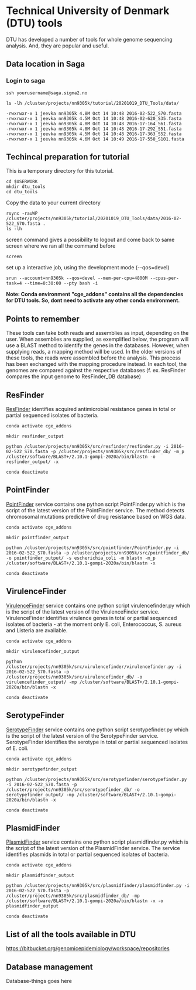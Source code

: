 # Technical University of Denmark (DTU) tools
DTU has developed a number of tools for whole genome sequencing analysis. And, they are popular and useful. 

## Data location in Saga
### Login to saga

```
ssh yourusername@saga.sigma2.no
     
ls -lh /cluster/projects/nn9305k/tutorial/20201019_DTU_Tools/data/
     
-rwxrwxr-x 1 jeevka nn9305k 4.8M Oct 14 10:48 2016-02-522_S70.fasta
-rwxrwxr-x 1 jeevka nn9305k 4.5M Oct 14 10:48 2016-02-620_S35.fasta
-rwxrwxr-x 1 jeevka nn9305k 4.8M Oct 14 10:48 2016-17-164_S61.fasta
-rwxrwxr-x 1 jeevka nn9305k 4.8M Oct 14 10:48 2016-17-292_S51.fasta
-rwxrwxr-x 1 jeevka nn9305k 4.5M Oct 14 10:48 2016-17-363_S52.fasta
-rwxrwxr-x 1 jeevka nn9305k 4.6M Oct 14 10:49 2016-17-550_S101.fasta
```  

## Techincal preparation for tutorial
This is a temporary directory for this tutorial.

```
cd $USERWORK
mkdir dtu_tools
cd dtu_tools
```

Copy the data to your current directory 

```
rsync -rauWP /cluster/projects/nn9305k/tutorial/20201019_DTU_Tools/data/2016-02-522_S70.fasta .
ls -lh
```

screen command gives a possibility to logout and come back to same screen where we ran all the command before
```
screen
```

set up a interactive job, using the development mode (--qos=devel)
```
srun --account=nn9305k --qos=devel --mem-per-cpu=4800M --cpus-per-task=4 --time=0:30:00 --pty bash -i
```

**Note: Conda environment "cge_addons" contains all the dependencies for DTU tools. So, dont need to activate any other conda environment.**

## Points to remember
These tools can take both reads and assemblies as input, depending on the user. When assemblies are supplied, as exemplified below, the program will use a BLAST method to identify the genes in the databases. However, when supplying reads, a mapping method will be used. In the older versions of these tools, the reads were assembled before the analysis. This process has been exchanged with the mapping procedure instead. In each tool, the genomes are compared against the respective databases (f. ex. ResFinder compares the input genome to ResFinder_DB database)

## ResFinder
[ResFinder](https://bitbucket.org/genomicepidemiology/resfinder/src/master/) identifies acquired antimicrobial resistance genes in total or partial sequenced isolates of bacteria.

```
conda activate cge_addons

mkdir resfinder_output

python /cluster/projects/nn9305k/src/resfinder/resfinder.py -i 2016-02-522_S70.fasta -p /cluster/projects/nn9305k/src/resfinder_db/ -m_p  /cluster/software/BLAST+/2.10.1-gompi-2020a/bin/blastn -o resfinder_output/ -x

conda deactivate
```

## PointFinder
[PointFinder](https://bitbucket.org/genomicepidemiology/pointfinder/src/master/) service contains one python script PointFinder.py which is the script of the latest version of the PointFinder service. The method detects chromosomal mutations predictive of drug resistance based on WGS data.


```
conda activate cge_addons

mkdir pointfinder_output

python /cluster/projects/nn9305k/src/pointfinder/PointFinder.py -i 2016-02-522_S70.fasta -p /cluster/projects/nn9305k/src/pointfinder_db/ -o pointfinder_output/ -s escherichia_coli -m blastn -m_p /cluster/software/BLAST+/2.10.1-gompi-2020a/bin/blastn -x

conda deactivate
```

## VirulenceFinder
[VirulenceFinder](https://bitbucket.org/genomicepidemiology/virulencefinder/src/master/) service contains one python script virulencefinder.py which is the script of the latest version of the VirulenceFinder service. VirulenceFinder identifies virulence genes in total or partial sequenced isolates of bacteria - at the moment only E. coli, Enterococcus, S. aureus and Listeria are available.

```
conda activate cge_addons

mkdir virulencefinder_output

python /cluster/projects/nn9305k/src/virulencefinder/virulencefinder.py -i 2016-02-522_S70.fasta -p /cluster/projects/nn9305k/src/virulencefinder_db/ -o virulencefinder_output/ -mp /cluster/software/BLAST+/2.10.1-gompi-2020a/bin/blastn -x

conda deactivate
```

## SerotypeFinder
[SerotypeFinder](https://bitbucket.org/genomicepidemiology/serotypefinder/src/master/) service contains one python script serotypefinder.py which is the script of the latest version of the SerotypeFinder service. SerotypeFinder identifies the serotype in total or partial sequenced isolates of E. coli.

```
conda activate cge_addons

mkdir serotypefinder_output

python /cluster/projects/nn9305k/src/serotypefinder/serotypefinder.py -i 2016-02-522_S70.fasta -p /cluster/projects/nn9305k/src/serotypefinder_db/ -o serotypefinder_output/ -mp /cluster/software/BLAST+/2.10.1-gompi-2020a/bin/blastn -x

conda deactivate
``` 

## PlasmidFinder
[PlasmidFinder](https://bitbucket.org/genomicepidemiology/plasmidfinder/src/master/) service contains one python script plasmidfinder.py which is the script of the latest version of the PlasmidFinder service. The service identifies plasmids in total or partial sequenced isolates of bacteria.


```
conda activate cge_addons

mkdir plasmidfinder_output

python /cluster/projects/nn9305k/src/plasmidfinder/plasmidfinder.py -i 2016-02-522_S70.fasta -p /cluster/projects/nn9305k/src/plasmidfinder_db/ -mp /cluster/software/BLAST+/2.10.1-gompi-2020a/bin/blastn -x -o plasmidfinder_output

conda deactivate
```

## List of all the tools available in DTU

https://bitbucket.org/genomicepidemiology/workspace/repositories


## Database management

Database-things goes here
